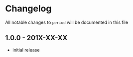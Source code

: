 # Changelog

All notable changes to `period` will be documented in this file

## 1.0.0 - 201X-XX-XX

- initial release
